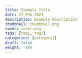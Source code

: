 ```yaml
---
title: Example Title
date: 27 Feb 2023
description: Example Description
thumbnail: thumbnail.png
cover: cover.png
tags: [tag1, tag2]
categories: [category1]
draft: false
weight: -100   
---
```


